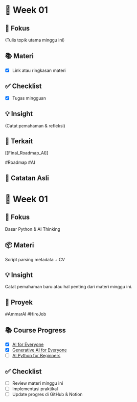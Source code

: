 # 📅 Week 01
## 🎯 Fokus
(Tulis topik utama minggu ini)

## 📚 Materi
- [x] Link atau ringkasan materi

## ✅ Checklist
- [x] Tugas mingguan

## 💡 Insight
(Catat pemahaman & refleksi)

## 🔗 Terkait
[[Final_Roadmap_AI]]

#Roadmap #AI



## 📝 Catatan Asli
# 📅 Week 01
## 🎯 Fokus
Dasar Python & AI Thinking
## 📦 Materi
Script parsing metadata + CV
## 💡 Insight
Catat pemahaman baru atau hal penting dari materi minggu ini.
## 🔧 Proyek
#AmmarAI  #HireJob
## 📚 Course Progress
- [x] [AI for Everyone](https://www.coursera.org/learn/ai-for-everyone/home/welcome)
- [x] [Generative AI for Everyone](https://www.coursera.org/learn/generative-ai-for-everyone/home/welcome)
- [ ] [AI Python for Beginners](https://www.coursera.org/learn/ai-python-for-beginners/home/welcome)
## ✅ Checklist
- [ ] Review materi minggu ini
- [ ] Implementasi praktikal
- [ ] Update progres di GitHub & Notion